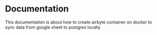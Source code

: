 # Documentation
This documentation is about how to create airbyte container on docker to sync data from google sheet to postgres locally
